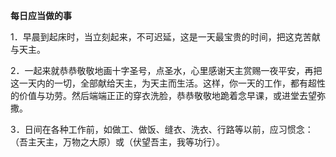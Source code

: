 **每日应当做的事**

1．早晨到起床时，当立刻起来，不可迟延，这是一天最宝贵的时间，把这克苦献与天主。

2．一起来就恭恭敬敬地画十字圣号，点圣水，心里感谢天主赏赐一夜平安，再把这一天内的一切，全部献给天主，为天主而生活。这样，你一天的工作，都有超性的价值与功劳。然后端端正正的穿衣洗脸，恭恭敬敬地跪着念早课，或进堂去望弥撒。

3．日间在各种工作前，如做工、做饭、缝衣、洗衣、行路等以前，应习惯念：（吾主天主，万物之大原）或（伏望吾主，我等功行）。
